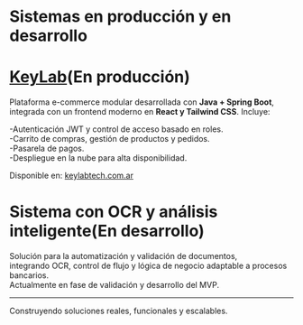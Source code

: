 # Sistemas en producción y en desarrollo

# **[KeyLab](https://keylabtech.com.ar/contact)**(En producción)
Plataforma e-commerce modular desarrollada con **Java + Spring Boot**,</br> 
integrada con un frontend moderno en **React y Tailwind CSS**.
Incluye:

-Autenticación JWT y control de acceso basado en roles.</br>
-Carrito de compras, gestión de productos y pedidos.</br>
-Pasarela de pagos.</br>
-Despliegue en la nube para alta disponibilidad.</br>

Disponible en: [keylabtech.com.ar](https://keylabtech.com.ar)

# **Sistema con OCR y análisis inteligente**(En desarrollo)
Solución para la automatización y validación de documentos,</br> 
integrando OCR, control de flujo y lógica de negocio adaptable a procesos bancarios.</br>
Actualmente en fase de validación y desarrollo del MVP.

---
Construyendo soluciones reales, funcionales y escalables.
